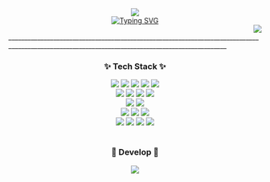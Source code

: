 <div align="center">
  <!--<img src="https://capsule-render.vercel.app/api?type=venom&height=300&text=Hello%20World%20&fontSize=70&color=0:8871e5,100:b678c4&stroke=b678c4">-->
  <img src="https://capsule-render.vercel.app/api?type=shark&color=gradient&height=140">
  <!--<img src="https://capsule-render.vercel.app/api?type=waving&height=200&text=&fontAlign=80&fontAlignY=40&color=gradient">-->
</div>

<div align="center">
<a href="https://git.io/typing-svg"><img src="https://readme-typing-svg.demolab.com?font=Gamja+Flower&pause=1000&color=28292A&width=435&lines=Hello+World!+Meet+Hyo+Gi😄" alt="Typing SVG" /></a>
</div>
<div align="right">
  <a href="https://hits.seeyoufarm.com"><img src="https://hits.seeyoufarm.com/api/count/incr/badge.svg?url=https%3A%2F%2Fgithub.com%2Fgjbae1212%2Fhit-counter&count_bg=%23F7F7F7&title_bg=%232D2D2D&icon=github.svg&icon_color=%23FFFFFF&title=Hi&edge_flat=false"/></a>
</div>
__________________________________________________________________________________________________________________________________________________
<h3 align="center">✨ Tech Stack ✨</h3>
<div align="center">
  <image src="https://img.shields.io/badge/java-%23ED8B00.svg?style=flat&logo=openjdk&logoColor=white">
  <image src="https://img.shields.io/badge/javascript-F7DF1E.svg?style=flat&logo=javascript&logoColor=white">
  <image src="https://img.shields.io/badge/jquery-0769AD.svg?style=flat&logo=jquery&logoColor=white">
  <image src="https://img.shields.io/badge/json-000000.svg?style=flat&logo=json&logoColor=white">
  <image src="https://img.shields.io/badge/ASP-512BD4.svg?style=flat&logo=dotnet&logoColor=white">
  <br>
  <image src="https://img.shields.io/badge/css3-%231572B6.svg?style=flat&logo=css3&logoColor=white">
  <image src="https://img.shields.io/badge/html5-%23E34F26.svg?style=flat&logo=html5&logoColor=white">
  <image src="https://img.shields.io/badge/bootstrap-%238511FA.svg?style=flat&logo=bootstrap&logoColor=white">
  <image src="https://img.shields.io/badge/Thymeleaf-%23005C0F.svg?style=flat&logo=Thymeleaf&logoColor=white">
  <br>
  <image src="https://img.shields.io/badge/spring-6DB33F.svg?style=flat&logo=spring&logoColor=white">
  <image src="https://img.shields.io/badge/springboot-6DB33F.svg?style=flat&logo=springboot&logoColor=white">
  <br>
  <image src="https://img.shields.io/badge/Oracle%20SQL/PLSQL-%23DD0031.svg?style=flat&logo=oracle&logoColor=white">
  <image src="https://img.shields.io/badge/MariaDB-003545?style=flat&logo=mariadb&logoColor=white"> 
  <image src="https://img.shields.io/badge/Microsoft%20SQL%20Server-CC2927?style=flat&logo=microsoft%20sql%20server&logoColor=white">
  <br>
  <image src="https://img.shields.io/badge/subversion-%23809CC9.svg?style=flat&logo=subversion&logoColor=white">
  <image src="https://img.shields.io/badge/github-%23121011.svg?style=flat&logo=github&logoColor=white">
  <image src="https://img.shields.io/badge/Visual%20Studio%20Code-0078d7.svg?style=flat&logo=visual-studio-code&logoColor=white">
  <image src="https://img.shields.io/badge/Eclipse-2C2255.svg?style=flat&logo=Eclipse&logoColor=white">
</div>
    <br>
    <h3 align="center">🌱 Develop 🌱</h3>
<div align="center">
  <image src="https://github-readme-stats.vercel.app/api/top-langs/?username=songhyogi&layout=compact">
</div>





<!--
**songhyogi/songhyogi** is a ✨ _special_ ✨ repository because its `README.md` (this file) appears on your GitHub profile.

Here are some ideas to get you started:

- 🔭 I’m currently working on ...
- 🌱 I’m currently learning ...
- 👯 I’m looking to collaborate on ...
- 🤔 I’m looking for help with ...
- 💬 Ask me about ...
- 📫 How to reach me: ...
- 😄 Pronouns: ...
- ⚡ Fun fact: ...
-->
